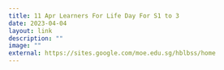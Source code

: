 ```yaml
---
title: 11 Apr Learners For Life Day For S1 to 3
date: 2023-04-04
layout: link
description: ""
image: ""
external: https://sites.google.com/moe.edu.sg/hblbss/home
---
```

